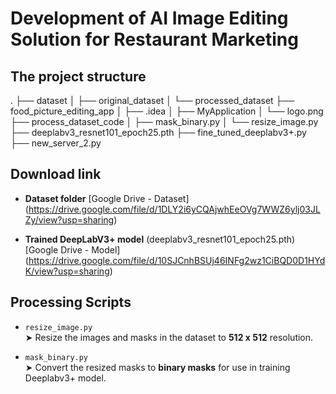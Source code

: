 # Development of AI Image Editing Solution for Restaurant Marketing
## The project structure
.
├── dataset
│ ├── original_dataset
│ └── processed_dataset
├── food_picture_editing_app
│ ├── .idea
│ ├── MyApplication
│ └── logo.png
├── process_dataset_code
│ ├── mask_binary.py
│ └── resize_image.py
├── deeplabv3_resnet101_epoch25.pth
├── fine_tuned_deeplabv3+.py
├── new_server_2.py

## Download link
- **Dataset folder**
  [Google Drive - Dataset]  (https://drive.google.com/file/d/1DLY2i6yCQAjwhEeOVg7WWZ6ylj03JLZy/view?usp=sharing)
  
- **Trained DeepLabV3+ model** (deeplabv3_resnet101_epoch25.pth)
  [Google Drive - Model] (https://drive.google.com/file/d/10SJCnhBSUj46INFg2wz1CiBQD0D1HYdK/view?usp=sharing)
  
## Processing Scripts
- `resize_image.py`  
  ➤ Resize the images and masks in the dataset to **512 x 512** resolution.
  
- `mask_binary.py`  
  ➤ Convert the resized masks to **binary masks** for use in training Deeplabv3+ model.
